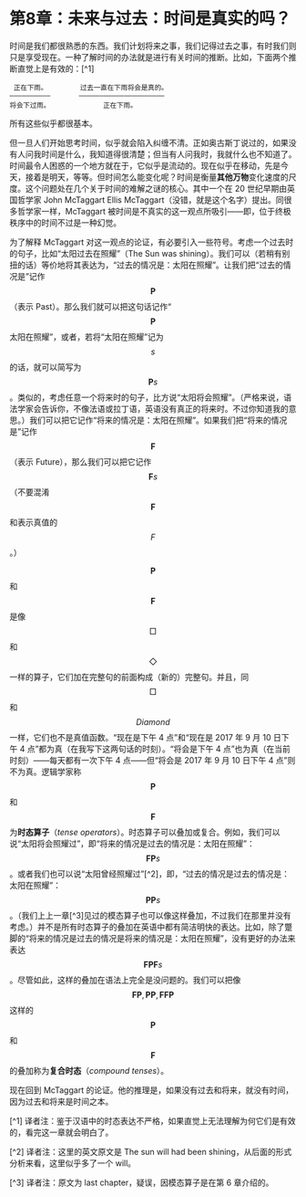 # 第8章：未来与过去：时间是真实的吗？

时间是我们都很熟悉的东西。我们计划将来之事，我们记得过去之事，有时我们则只是享受现在。一种了解时间的办法就是进行有关时间的推断。比如，下面两个推断直觉上是有效的：[^1]

     正在下雨。        过去一直在下雨将会是真的。
    ——————————       —————————————————————
    将会下过雨。             正在下雨。
    
所有这些似乎都很基本。

但一旦人们开始思考时间，似乎就会陷入纠缠不清。正如奥古斯丁说过的，如果没有人问我时间是什么，我知道得很清楚；但当有人问我时，我就什么也不知道了。时间最令人困惑的一个地方就在于，它似乎是流动的。现在似乎在移动，先是今天，接着是明天，等等。但时间怎么能变化呢？时间是衡量**其他万物**变化速度的尺度。这个问题处在几个关于时间的难解之谜的核心。其中一个在 20 世纪早期由英国哲学家 John McTaggart Ellis McTaggart（没错，就是这个名字）提出。同很多哲学家一样，McTaggart 被时间是不真实的这一观点所吸引——即，位于终极秩序中的时间不过是一种幻觉。

为了解释 McTaggart 对这一观点的论证，有必要引入一些符号。考虑一个过去时的句子，比如“太阳过去在照耀”（The Sun was shining）。我们可以（若稍有别扭的话）等价地将其表达为，“过去的情况是：太阳在照耀”。让我们把“过去的情况是”记作 $$\mathbf{P}$$（表示 Past）。那么我们就可以把这句话记作“$$\mathbf{P}$$ 太阳在照耀”，或者，若将“太阳在照耀”记为 $$s$$ 的话，就可以简写为 $$\mathbf{P}s$$。类似的，考虑任意一个将来时的句子，比方说“太阳将会照耀”。（严格来说，语法学家会告诉你，不像法语或拉丁语，英语没有真正的将来时。不过你知道我的意思。）我们可以把它记作“将来的情况是：太阳在照耀”。如果我们把“将来的情况是”记作 $$\mathbf{F}$$（表示 Future），那么我们可以把它记作 $$\mathbf{F}s$$（不要混淆 $$\mathbf{F}$$ 和表示真值的 $$F$$。）

$$\mathbf{P}$$ 和 $$\mathbf{F}$$ 是像 $$\Box$$ 和 $$\Diamond$$ 一样的算子，它们加在完整句的前面构成（新的）完整句。并且，同 $$\Box$$ 和 $$Diamond$$ 一样，它们也不是真值函数。“现在是下午 4 点”和“现在是 2017 年 9 月 10 日下午 4 点”都为真（在我写下这两句话的时刻）。“将会是下午 4 点”也为真（在当前时刻）——每天都有一次下午 4 点——但“将会是 2017 年 9 月 10 日下午 4 点”则不为真。逻辑学家称 $$\mathbf{P}$$ 和 $$\mathbf{F}$$ 为**时态算子**（_tense operators_）。时态算子可以叠加或复合。例如，我们可以说“太阳将会照耀过”，即“将来的情况是过去的情况是：太阳在照耀”：$$\mathbf{FP}s$$。或者我们也可以说“太阳曾经照耀过”[^2]，即，“过去的情况是过去的情况是：太阳在照耀”：$$\mathbf{PP}s$$。（我们上上一章[^3]见过的模态算子也可以像这样叠加，不过我们在那里并没有考虑。）并不是所有时态算子的叠加在英语中都有简洁明快的表达。比如，除了蹩脚的“将来的情况是过去的情况是将来的情况是：太阳在照耀”，没有更好的办法来表达 $$\mathbf{FPF}s$$。尽管如此，这样的叠加在语法上完全是没问题的。我们可以把像 $$\mathbf{FP},\mathbf{PP},\mathbf{FFP}$$ 这样的 $$\mathbf{P}$$ 和 $$\mathbf{F}$$ 的叠加称为**复合时态**（_compound tenses_）。

现在回到 McTaggart 的论证。他的推理是，如果没有过去和将来，就没有时间，因为过去和将来是时间之本。

[^1] 译者注：鉴于汉语中的时态表达不严格，如果直觉上无法理解为何它们是有效的，看完这一章就会明白了。

[^2] 译者注：这里的英文原文是 The sun will had been shining，从后面的形式分析来看，这里似乎多了一个 will。

[^3] 译者注：原文为 last chapter，疑误，因模态算子是在第 6 章介绍的。